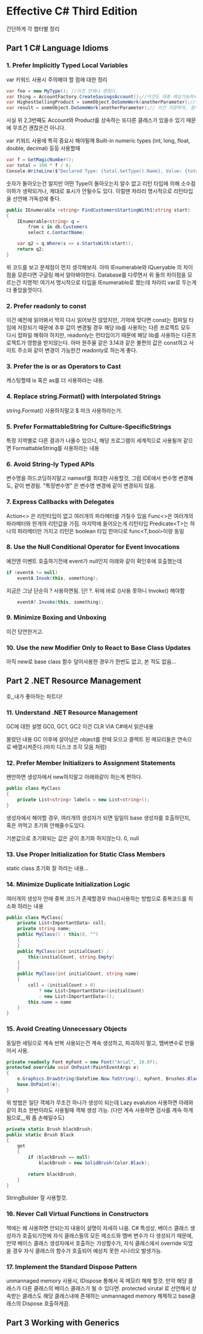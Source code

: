 # Effective C# Third Edition
간단하게 각 챕터별 정리

## Part 1 C# Language Idioms
### 1. Prefer Implicitly Typed Local Variables

var 키워드 사용시 주의해야 할 점에 대한 정리

```csharp
var foo = new MyType(); //이건 언제나 괜찮다.
var thing = AccountFactory.CreateSavingsAccount();//이것도 대충 예상가능하니 Not bad.
var HighestSellingProduct = someObject.DoSomeWork(anotherParameter);//이건 함수명이 애매모호 하지만, 변수명을 보고 알수있다. 네이밍이 중요한 이유!
var result = someObject.DoSomeWork(anotherParameter);// 이건 지양하자, 함수명도, 변수명도 애매모호 어떤타입인지 알수없다.
```
사실 위 2,3번째도 Account와 Product를 상속하는 또다른 클래스가 있을수 있기 때문에 무조건 괜찮은건 아니다.

var 키워드 사용에 특히 중요시 해야될께 Built-in numeric types (int, long, float, double, decimal) 등등 사용할때

```csharp
var f = GetMagicNumber();
var total = 100 * f / 6;
Console.WriteLine($"Declared Type: {total.GetType().Name}, Value: {total}");
```
숫자가 돌아오는건 알지만 어떤 Type이 돌아오는지 알수 없고 리턴 타입에 의해 소수점 이하가 생략되거나, 제대로 표시가 안될수도 있다.
이럴땐 차라리 명시적으로 리턴타입을 선언해 가독성에 좋다.

```csharp
public IEnumerable <string> FindCustomersStartingWith1(string start)
{
    IEnumerable<string> q = 
        from c in db.Customers 
        select c.ContactName;

    var q2 = q.Where(s => s.StartsWith(start));
    return q2;
}
```
위 코드를 보고 문제점이 먼지 생각해보자.
아마 IEnumerable와  IQueryable 의 차이점을 모른다면 구글링 해서 알아봐야한다.
Database를 다루면서 위 둘의 차이점을 모르는건 치명적!
여기서 명시적으로 타입을 IEnumerable로 했는데 차라리 var로 두는게 더 좋았을껏이다.

### 2. Prefer readonly to const
이건 예전에 읽어봐서 딱히 다시 읽어보진 않았지만, 기억에 맞다면
const는 컴파일 타임에 저장되기 때문에 추후 값이 변경될 경우 해당 lib를 사용하는 다른 프로젝트 모두 다시 컴파일 해줘야 하지만,
readonly는 런타임이기 때문에 해당 lib를 사용하는 다른프로젝트가 영향을 받지않는다.
아마 원주율 같은 3.14과 같은 불편의 값은 const하고 사이트 주소와 같이 변경이 가능한건 readonly로 하는게 좋다.

### 3. Prefer the is or as Operators to Cast
캐스팅할때 is 혹은 as를 더 사용하라는 내용.

### 4. Replace string.Format() with Interpolated Strings
string.Format() 사용하지말고 $ 마크 사용하라는거.

### 5. Prefer FormattableString for Culture-SpecificStrings
특정 지역별로 다른 결과가 나올수 있으니, 해당 프로그램이 세계적으로 사용될꺼 같으면 FormattableString를 사용하라는 내용

### 6. Avoid String-ly Typed APIs
변수명을 하드코딩하지말고 nameof를 최대한 사용할것, 그럼 IDE에서 변수명 변경해도, 같이 변경됨.
"특정변수명" 은 변수명 변경에 같이 변경되지 않음.

### 7. Express Callbacks with Delegates
Action<> 은 리턴타입이 없고 여러개의 파라메터를 가질수 있음
Func<>은 여러개의 파라메터와 한개의 리턴값을 가짐. 마지막에 들어오는게 리턴타입
Predicate\<T\>는 하나의 파라메터만 가지고 리턴은 boolean 타입 한마디로 func<T,bool>이랑 동일

### 8. Use the Null Conditional Operator for Event Invocations
예전엔 이벤트 호출하기전에 event가 null인지 아래와 같이 확인후에 호출했는데
```csharp
if (eventA != null)
    eventA.Invok(this, something);
```

지금은 그냥 단순히 ? 사용하면됨. 단! ?. 뒤에 바로 ()사용 못하니 Invoke() 해야함
```csharp
    eventA?.Invoke(this, something);
```

### 9. Minimize Boxing and Unboxing
이건 당연한거고.

### 10. Use the new Modifier Only to React to Base Class Updates
아직 new로 base class 함수 덮어사용한 경우가 한번도 없고, 본 적도 없음...


## Part 2 .NET Resource Management
호,,내가 좋아하는 파트다!

### 11. Understand .NET Resource Management
GC에 대한 설명 GC0, GC1, GC2 이건 CLR VIA C#에서 읽은내용

몰랐던 내용
GC 이후에 살아남은 object를 한떼 모으고 콜렉트 된 메모리들은 연속으로 배열시켜준다.(마치 디스크 조각 모음 처럼)

### 12. Prefer Member Initializers to Assignment Statements
왠만하면 생성자에서 new하지말고 아래와같이 하는게 편하다.

```csharp
public class MyClass
{
    private List<string> labels = new List<string>();
}
```

생성자에서 해야할 경우, 여러개의 생성자가 되면 일일이 base 생성자를 호출하던지, 혹은 까먹고 초기화 안해줄수도있다.

기본값으로 초기화되는 값은 굳이 초기화 하지않는다. 0, null

### 13. Use Proper Initialization for Static Class Members
static class 초기화 잘 하라는 내용...

### 14. Minimize Duplicate Initialization Logic
여러개의 생성자 안에 중복 코드가 존재할경우 this()사용하는 방법으로 중복코드를 최소화 하라는 내용
```csharp
public class MyClass{
    private List<ImportantData> coll;
    private string name;
    public MyClass() : this(0, "")
    {
    }
    public MyClass(int initialCount) : 
        this(initialCount, string.Empty)
    {
    }
    public MyClass(int initialCount, string name)
    {        
        coll = (initialCount > 0) 
            ? new List<ImportantData>(initialCount) 
            : new List<ImportantData>();
        this.name = name
    }
}
```

### 15. Avoid Creating Unnecessary Objects
동일한 세팅으로 계속 반복 사용되는건 계속 생성하고, 파괴하지 말고, 멤버변수로 만들어서 사용.
```csharp
private readonly Font myFont = new Font("Arial", 10.0f);
protected override void OnPaint(PaintEventArgs e)
{
    e.Graphics.DrawString(DateTime.Now.ToString(), myFont, Brushes.Black, new PointF (0, 0));
    base.OnPaint(e);
}
```
위 방법은 일단 객체가 무조건 하나가 생성이 되는데 Lazy evalution 사용하면
아래와같이 최소 한번이라도 사용될때 객체 생성 가능. (다만 계속 사용하면 검사를 계속 하게 됨으로,,,뭐 좀 손해일수도)
```csharp
private static Brush blackBrush; 
public static Brush Black
{    
    get    
    {        
        if (blackBrush == null)
            blackBrush = new SolidBrush(Color.Black);
        
        return blackBrush;
    }
}
```
StringBuilder 잘 사용할것.

### 16. Never Call Virtual Functions in Constructors
책에는 왜 사용하면 안되는지 내용이 설명이 자세히 나옴.
C# 특성상, 베이스 클래스 생성자가 호출되기전에 자식 클래스들의 모든 메소드와 멤버 변수가 다 생성되기 때문에,
만약 베이스 클래스 생성자에서 호출하는 가상함수가, 자식 클래스에서 override 되었을 경우 자식 클래스의 함수가 호출되어
예상치 못한 시나리오 발생가능.

### 17. Implement the Standard Dispose Pattern
 unmannaged memory 사용시, IDispose 통해서 꼭 메모리 해제 할것.
만약 해당 클래스가 다른 클래스의 베이스 클래스가 될 수 있다면. protected virutal 로 선언해서 상속받는 클래스도
해당 클래스내에 존재하는 unmannaged memory 해제하고 base클래스의 Dispose 호출하게끔.


## Part 3 Working with Generics




